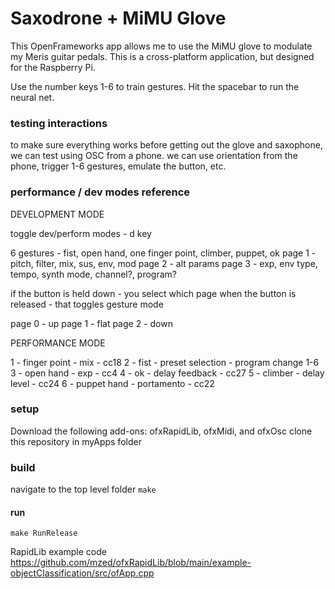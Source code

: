 # Saxodrone + MiMU Glove

This OpenFrameworks app allows me to use the MiMU glove to modulate my Meris guitar pedals.  This is a cross-platform application, but designed for the Raspberry Pi.

Use the number keys 1-6 to train gestures. Hit the spacebar to run the neural net.

### testing interactions

to make sure everything works before getting out the glove and saxophone, we can test using OSC from a phone.  we can use orientation from the phone, trigger 1-6 gestures, emulate the button, etc.  

### performance / dev modes reference

DEVELOPMENT MODE

toggle dev/perform modes - d key

6 gestures - fist, open hand, one finger point, climber, puppet, ok
page 1 - pitch, filter, mix, sus, env, mod
page 2 - alt params
page 3 - exp, env type, tempo, synth mode, channel?, program?

if the button is held down - you select which page
when the button is released - that toggles gesture mode

page 0 - up
page 1 - flat
page 2 - down

PERFORMANCE MODE  

1 - finger point - mix - cc18
2 - fist - preset selection - program change 1-6
3 - open hand - exp - cc4
4 - ok - delay feedback - cc27
5 - climber - delay level - cc24
6 - puppet hand - portamento - cc22



### setup

Download the following add-ons: ofxRapidLib, ofxMidi, and ofxOsc
clone this repository in myApps folder

### build

navigate to the top level folder
`make` 

#### run 

`make RunRelease`


RapidLib example code
https://github.com/mzed/ofxRapidLib/blob/main/example-objectClassification/src/ofApp.cpp

